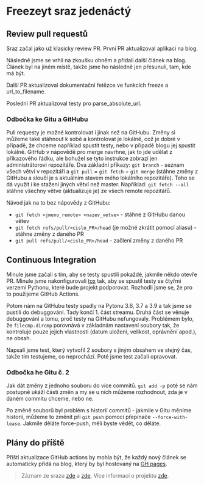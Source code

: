 # Freezeyt sraz jedenáctý

## Review pull requestů
Sraz začal jako už klasicky review PR. První PR aktualizoval aplikaci na blog.

Následně jsme se vrhli na zkoušku ohněm a přidali další článek na blog. Článek
byl na jiném místě, takže jsme ho následně jen přesunuli, tam, kde má být.

Další PR aktualizoval dokumentační řetězce ve funkcích freeze a url_to_filename.

Poslední PR aktualizoval testy pro parse_absolute_url.

### Odbočka ke Gitu a GitHubu
Pull requesty je možné kontrolovat i jinak než na GitHubu. Změny si můžeme také
stáhnout k sobě a kontrolovat je lokálně, což je dobré v případě, že chceme
například spustit testy, nebo v případě blogu jej spustit lokálně. GitHub
v nápovědě pro merge navrhne, jak to jde udělat z příkazového řádku,
ale bohužel se tyto instrukce zobrazí jen administrátorovi repozitáře.
Dva základní příkazy: `git branch` - seznam všech větví v repozitáři
a `git pull` = `git fetch` + `git merge` (stáhne změny z GitHubu a sloučí je
s aktuálním stavem mého lokálního repozitáře). Toho se dá využít i ke stažení
jiných větví než master. Například: `git fetch --all` stáhne všechny větve
(aktualizuje je) ze všech remote repozitářů.

Návod jak na to bez nápovědy z GitHubu:
* `git fetch <jmeno_remote> <nazev_vetve>` - stáhne z GitHubu danou větev
* `git fetch refs/pull/<cislo_PR>/head` (je možné zkrátit pomocí aliasu) - stáhne
změny z daného PR
* `git pull refs/pull/<cislo_PR>/head` - začlení změny z daného PR


## Continuous Integration
Minule jsme začali s tím, aby se testy spustili pokaždé, jakmile někdo otevře PR.
Minule jsme nakonfigurovali [tox](https://tox.readthedocs.io/en/latest/) tak,
aby se spustil testy se čtyřmi verzemi Pythonu, které bude projekt podporovat.
Rozhodli jsme se, že pro to použijeme GitHub Actions.

Potom nám na GitHubu testy spadly na Pytonu 3.6, 3.7 a 3.9 a tak jsme se pustili
do debuggování. Tady končí 1. část streamu. Druhá část se věnuje debuggování
a tomu, proč testy na GitHubu nefungovaly.  Problémem bylo, že `filecmp.dircmp`
porovnává v základnám nastavení soubory tak, že kontroluje pouze jejich
vlastnosti (datum uložení, velikost, oprávnění apod.), ne obsah.

Napsali jsme test, který vytvořil 2 soubory s jiným obsahem ve stejný čas,
takže tím testujeme, co neprochází. Poté jsme test začali opravovat.

### Odbočka he Gitu č. 2
Jak dát změny z jednoho souboru do více commitů. `git add -p` poté se nám
postupně ukáží části změn a my se u nich můžeme rozhodnout, zda je v daném
commitu chceme, nebo ne.

Po změně souborů byl problém s historií commitů - jakmile v Gitu měníme historii,
můžeme to změnit při `git push` pomocí přepínače `--force-with-lease`.
Jakmile děláte force-push, měli byste vědět, co děláte.

## Plány do příště
Příští aktualizace GitHub actions by mohla být, že každý nový článek se automaticky
přidá na blog, který by byl hostovaný na [GH pages](https://pages.github.com/).

> Záznam ze srazu [zde](https://youtu.be/kFaDcOU7ZQo) a [zde](https://youtu.be/Q7ELr2clx5o).
Více informací o projektu [zde](https://tinyurl.com/freezeyt).

